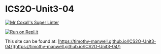 # ICS2O-Unit3-04

[![Mr Coxall's Super Linter](https://github.com/timothy-manwell/ICS2O-Unit3-04/workflows/Mr%20Coxall's%20Super%20Linter/badge.svg)](https://github.com/timothy-manwell/ICS2O-Unit3-04/actions)

[![Run on Repl.it](https://repl.it/badge/github/timothy-manwell/ICS2O-Unit3-04)](https://repl.it/github/timothy-manwell/ICS2O-Unit3-04)

This site can be found at: [https://timothy-manwell.github.io/ICS2O-Unit3-04/](https://timothy-manwell.github.io/ICS2O-Unit3-04/)
